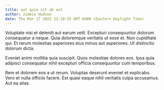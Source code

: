 ```yaml
---
title: aut quia sit ab aut
author: Jimmie Hudson
date: Thu Mar 17 2022 22:10:25 GMT-0400 (Eastern Daylight Time)
---
```

Voluptate nisi et deleniti aut earum velit. Excepturi consequuntur dolorum consequatur a neque. Quia doloremque veritatis ut esse et. Non cupiditate qui. Et rerum molestias asperiores eius minus aut asperiores. Ut distinctio dolorum dicta.

 Eveniet animi mollitia quia suscipit. Quos molestiae dolores eos. Ipsa quia adipisci consequatur nihil excepturi officia consequuntur cum temporibus.

 Rem et dolorem eos a ut rerum. Voluptas deserunt eveniet et explicabo. Vero et nulla officiis facere. Est quasi eaque nihil veritatis culpa accusamus. Aut ea alias.